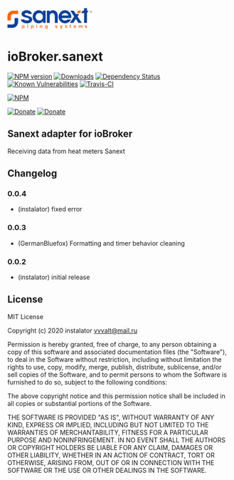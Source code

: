 ![Logo](admin/sanext_l.png)
# ioBroker.sanext

[![NPM version](http://img.shields.io/npm/v/iobroker.sanext.svg)](https://www.npmjs.com/package/iobroker.sanext)
[![Downloads](https://img.shields.io/npm/dm/iobroker.sanext.svg)](https://www.npmjs.com/package/iobroker.sanext)
[![Dependency Status](https://img.shields.io/david/instalator/iobroker.sanext.svg)](https://david-dm.org/instalator/iobroker.sanext)
[![Known Vulnerabilities](https://snyk.io/test/github/instalator/ioBroker.sanext/badge.svg)](https://snyk.io/test/github/instalator/ioBroker.sanext)
[![Travis-CI](http://img.shields.io/travis/instalator/ioBroker.sanext/master.svg)](https://travis-ci.org/instalator/ioBroker.sanext)

[![NPM](https://nodei.co/npm/iobroker.sanext.png?downloads=true)](https://nodei.co/npm/iobroker.sanext/)

[![Donate](https://img.shields.io/badge/donate-YooMoney-green)](https://sobe.ru/na/instalator)
[![Donate](https://img.shields.io/badge/Donate-PayPal-green.svg)](https://www.paypal.com/cgi-bin/webscr?cmd=_s-xclick&hosted_button_id=PFUALWTR2CTPY)

## Sanext adapter for ioBroker

Receiving data from heat meters Sanext

## Changelog

### 0.0.4
* (instalator) fixed error

### 0.0.3
* (GermanBluefox) Formatting and timer behavior cleaning

### 0.0.2
* (instalator) initial release

## License
MIT License

Copyright (c) 2020 instalator <vvvalt@mail.ru>

Permission is hereby granted, free of charge, to any person obtaining a copy
of this software and associated documentation files (the "Software"), to deal
in the Software without restriction, including without limitation the rights
to use, copy, modify, merge, publish, distribute, sublicense, and/or sell
copies of the Software, and to permit persons to whom the Software is
furnished to do so, subject to the following conditions:

The above copyright notice and this permission notice shall be included in all
copies or substantial portions of the Software.

THE SOFTWARE IS PROVIDED "AS IS", WITHOUT WARRANTY OF ANY KIND, EXPRESS OR
IMPLIED, INCLUDING BUT NOT LIMITED TO THE WARRANTIES OF MERCHANTABILITY,
FITNESS FOR A PARTICULAR PURPOSE AND NONINFRINGEMENT. IN NO EVENT SHALL THE
AUTHORS OR COPYRIGHT HOLDERS BE LIABLE FOR ANY CLAIM, DAMAGES OR OTHER
LIABILITY, WHETHER IN AN ACTION OF CONTRACT, TORT OR OTHERWISE, ARISING FROM,
OUT OF OR IN CONNECTION WITH THE SOFTWARE OR THE USE OR OTHER DEALINGS IN THE
SOFTWARE.
